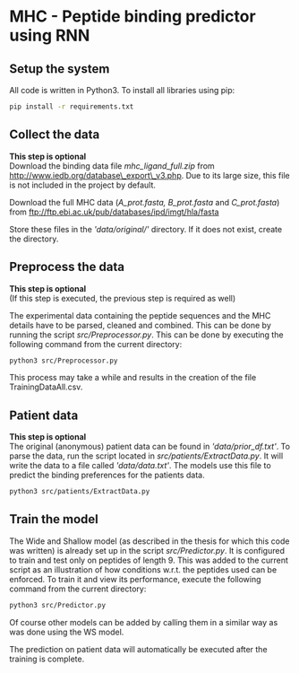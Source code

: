 # MHC - Peptide binding predictor using RNN
## Setup the system
All code is written in Python3. To install all libraries using pip:

~~~sh 
pip install -r requirements.txt
~~~

## Collect the data
**This step is optional**  
Download the binding data file *mhc\_ligand\_full.zip* from
<http://www.iedb.org/database\_export\_v3.php>. Due to its large size, this
file is not included in the project by default.

Download the full MHC data (*A\_prot.fasta, B\_prot.fasta* and *C\_prot.fasta*) from <ftp://ftp.ebi.ac.uk/pub/databases/ipd/imgt/hla/fasta>

Store these files in the *'data/original/'* directory. If it does not exist, create
the directory.

## Preprocess the data
**This step is optional**  
(If this step is executed, the previous step is required as well)  

The experimental data containing the peptide sequences and the MHC details have
to be parsed, cleaned and combined. This can be done by running the script
*src/Preprocessor.py*. This
can be done by executing the following command from the current
directory:

~~~sh
python3 src/Preprocessor.py
~~~

This process may take a while and results in the creation of the file TrainingDataAll.csv.

## Patient data
**This step is optional**  
The original (anonymous) patient data can be found in *'data/prior\_df.txt'*. To
parse the data, run the script located in *src/patients/ExtractData.py*. It will write the
data to a file called *'data/data.txt'*. The models use this file to predict the
binding preferences for the patients data.

~~~sh 
python3 src/patients/ExtractData.py
~~~

## Train the model
The Wide and Shallow model (as described in the thesis for which this code was
written) is already set up in the script *src/Predictor.py*. It is configured to train and
test only on peptides of length 9. This was added to the current script as an
illustration of how conditions w.r.t. the peptides used can be enforced. To train it and view
its performance, execute the following command from the current directory:

~~~sh 
python3 src/Predictor.py
~~~

Of course other models can be added by calling them in a similar way as was
done using the WS model.

The prediction on patient data will automatically be executed after the training is
complete.
